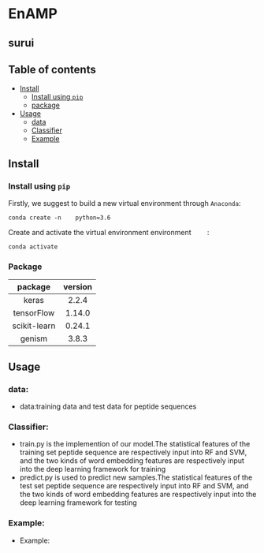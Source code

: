 # EnAMP
## surui 

## Table of contents
* [Install](#Install)
	* [Install using `pip`](#Install)
	* [package](#Package)
* [Usage](#Usage)
  	* [data](#data)
	* [Classifier](#Classifier)
	* [Example](#Example)
## Install
### Install using `pip`

Firstly, we suggest to build a new virtual environment through `Anaconda`:
```
conda create -n    python=3.6
```
Create and activate the virtual environment environment `    `:
```
conda activate  
```
### Package
| package | version |
| :----: | :----: |
| keras  | 2.2.4 |
| tensorFlow | 1.14.0 |
| scikit-learn | 0.24.1 |
| genism | 3.8.3 |
## Usage
### data:
  * data:training data and test data for peptide sequences
### Classifier:
  * train.py is the implemention of our model.The statistical features of the training set peptide sequence are respectively input into RF and SVM, and the two kinds of word embedding features are respectively input into the deep learning framework for training
  * predict.py is used to predict new samples.The statistical features of the test set peptide sequence are respectively input into RF and SVM, and the two kinds of word embedding features are respectively input into the deep learning framework for testing
### Example:
  * Example:
